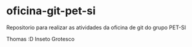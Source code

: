 # oficina-git-pet-si
Repositorio para realizar as atividades da oficina de git do grupo PET-SI

Thomas :D
Inseto Grotesco